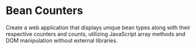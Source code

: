 # Bean Counters

Create a web application that displays unique bean types along with their respective counters and counts, utilizing JavaScript array methods and DOM manipulation without external libraries.
